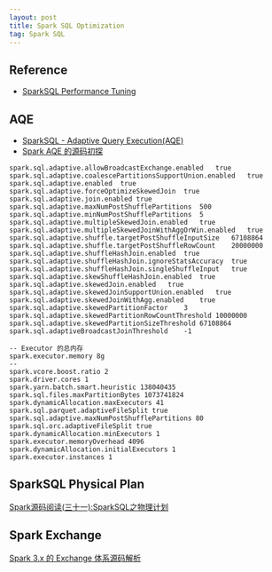```yaml
---
layout: post 
title: Spark SQL Optimization
tag: Spark SQL
---
```


## Reference
* [SparkSQL Performance Tuning](https://spark.apache.org/docs/latest/sql-performance-tuning.html)

## AQE
* [SparkSQL - Adaptive Query Execution(AQE)](https://www.cnblogs.com/importbigdata/p/14318575.html)
* [Spark AQE 的源码初探](https://zhuanlan.zhihu.com/p/535174818)
```
spark.sql.adaptive.allowBroadcastExchange.enabled	true
spark.sql.adaptive.coalescePartitionsSupportUnion.enabled	true
spark.sql.adaptive.enabled	true
spark.sql.adaptive.forceOptimizeSkewedJoin	true
spark.sql.adaptive.join.enabled	true
spark.sql.adaptive.maxNumPostShufflePartitions	500
spark.sql.adaptive.minNumPostShufflePartitions	5
spark.sql.adaptive.multipleSkewedJoin.enabled	true
spark.sql.adaptive.multipleSkewedJoinWithAggOrWin.enabled	true
spark.sql.adaptive.shuffle.targetPostShuffleInputSize	67108864
spark.sql.adaptive.shuffle.targetPostShuffleRowCount	20000000
spark.sql.adaptive.shuffleHashJoin.enabled	true
spark.sql.adaptive.shuffleHashJoin.ignoreStatsAccuracy	true
spark.sql.adaptive.shuffleHashJoin.singleShuffleInput	true
spark.sql.adaptive.skewShuffleHashJoin.enabled	true
spark.sql.adaptive.skewedJoin.enabled	true
spark.sql.adaptive.skewedJoinSupportUnion.enabled	true
spark.sql.adaptive.skewedJoinWithAgg.enabled	true
spark.sql.adaptive.skewedPartitionFactor	3
spark.sql.adaptive.skewedPartitionRowCountThreshold	10000000
spark.sql.adaptive.skewedPartitionSizeThreshold	67108864
spark.sql.adaptiveBroadcastJoinThreshold	-1
```

```
-- Executor 的总内存
spark.executor.memory 8g
-- 
spark.vcore.boost.ratio 2
spark.driver.cores 1
spark.yarn.batch.smart.heuristic 138040435
spark.sql.files.maxPartitionBytes 1073741824
spark.dynamicAllocation.maxExecutors 41
spark.sql.parquet.adaptiveFileSplit true
spark.sql.adaptive.maxNumPostShufflePartitions 80
spark.sql.orc.adaptiveFileSplit true
spark.dynamicAllocation.minExecutors 1
spark.executor.memoryOverhead 4096
spark.dynamicAllocation.initialExecutors 1
spark.executor.instances 1
```

## SparkSQL Physical Plan
[Spark源码阅读(三十一):SparkSQL之物理计划](https://masterwangzx.com/2020/11/08/spark-sql-physical-plan/)

## Spark Exchange
[Spark 3.x 的 Exchange 体系源码解析](https://blog.csdn.net/Shockang/article/details/124112509)